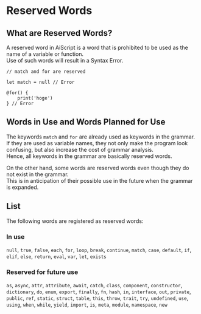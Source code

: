 # Reserved Words

## What are Reserved Words?
A reserved word in AiScript is a word that is prohibited to be used as the name of a variable or function.  
Use of such words will result in a Syntax Error.  

```aiscript
// match and for are reserved

let match = null // Error

@for() {
    print('hoge')
} // Error
```

## Words in Use and Words Planned for Use
The keywords `match` and `for` are already used as keywords in the grammar.  
If they are used as variable names, they not only make the program look confusing, but also increase the cost of grammar analysis.  
Hence, all keywords in the grammar are basically reserved words.  

On the other hand, some words are reserved words even though they do not exist in the grammar.  
This is in anticipation of their possible use in the future when the grammar is expanded.  

## List

The following words are registered as reserved words:

### In use
`null`, `true`, `false`, `each`, `for`, `loop`, `break`, `continue`, `match`, `case`, `default`, `if`, `elif`, `else`, `return`, `eval`, `var`, `let`, `exists`

### Reserved for future use
`as`, `async`, `attr`, `attribute`, `await`, `catch`, `class`, `component`, `constructor`, `dictionary`, `do`, `enum`, `export`, `finally`, `fn`, `hash`, `in`, `interface`, `out`, `private`, `public`, `ref`, `static`, `struct`, `table`, `this`, `throw`, `trait`, `try`, `undefined`, `use`, `using`, `when`, `while`, `yield`, `import`, `is`, `meta`, `module`, `namespace`, `new`
